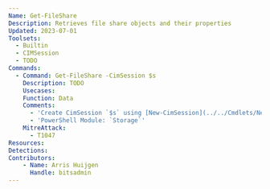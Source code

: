 ```yaml
---
Name: Get-FileShare
Description: Retrieves file share objects and their properties
Updated: 2023-07-01
Toolsets:
  - Builtin
  - CIMSession
  - TODO
Commands:
  - Command: Get-FileShare -CimSession $s
    Description: TODO
    Usecases:
    Function: Data
    Comments:
      - 'Create CimSession `$s` using [New-CimSession](../../Cmdlets/New-CimSession/)'
      - 'PowerShell Module: `Storage`'
    MitreAttack:
      - T1047
Resources:
Detections:
Contributors:
    - Name: Arris Huijgen
      Handle: bitsadmin
---
```

